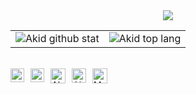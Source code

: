 <center><img src="./trex.gif"/></center>

|||
|---|---|
|![Akid github stat](https://github-readme-stats.vercel.app/api?username=Coderakid01&show_icons=true&hide_border=true&theme=vue)|![Akid top lang](https://github-readme-stats.vercel.app/api/top-langs/?username=Coderakid01&layout=compact&hide_border=true&theme=vue)| 

<br>

<a href="mailto: akid01@ieee.com">
  <img align="left" style="margin-right:10px" alt="My Email" width="22px" src="https://camo.githubusercontent.com/b6e5ff081d7552ec05656de193794847e14d47ad/68747470733a2f2f732e79696d672e636f6d2f63762f61706976322f6d79632f6d61696c2f4d61696c5f694f535f6170705f69636f6e2e706e67" />
</a>

<a href="https://www.facebook.com/aiman.akid.984">
  <img align="left" style="margin-right:10px" alt="Akid's facebook" width="22px" src="https://camo.githubusercontent.com/a461898d72dd9f4c8c526dfcca9dfdc8a8c69605/68747470733a2f2f75706c6f61642e77696b696d656469612e6f72672f77696b6970656469612f636f6d6d6f6e732f7468756d622f352f35312f46616365626f6f6b5f665f6c6f676f5f253238323031392532392e7376672f3130323470782d46616365626f6f6b5f665f6c6f676f5f253238323031392532392e7376672e706e67" />
</a>

<a href="https://www.linkedin.com/in/coderakid01/">
  <img style="margin-right:10px" align="left" alt="Akid's linkedin" width="24px" src="https://camo.githubusercontent.com/0d70d8c72e2f45755511d6799489dc49d0e325f0/68747470733a2f2f692e70696e696d672e636f6d2f6f726967696e616c732f63652f30392f33632f63653039336337323134616433353762623636356366643266363661386236622e706e67" />
</a>

<a href="https://github.com/Coderakid01">
  <img style="margin-right:10px" align="left" alt="Akid's github" width="23px" src="https://camo.githubusercontent.com/11406e7ae7d4716fcc586cddf450451576d71bef/68747470733a2f2f696d6167652e666c617469636f6e2e636f6d2f69636f6e732f7376672f32352f32353233312e737667" />
</a>


<a href="https://coderakid01.github.io/Blog/">
  <img style="margin-right:10px" align="left" alt="My Profile" width="24px" src="https://avatars2.githubusercontent.com/u/30064213?s=460&u=6640a1c3d5c1892283e1c273006755de8d32fa59&v=4" />
</a>
